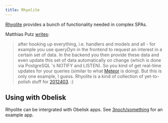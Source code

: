 ```yaml
---
title: Rhyolite
---
```


[Rhyolite](https://github.com/obsidiansystems/rhyolite) provides a bunch of functionality needed in complex SPAs. 

Matthias Putz [writes](https://funprog.srid.ca/haskell/reflex-frp.html#192275524):

> after hooking up everything, i.e. handlers and models and all - for example you use queryDyn in the frontend to request an interest in a certain set of data. In the backend you then provide these data and even update this set of data automatically on change (which is done via PostgreSQL 's NOTIFY and LISTEN). So you kind of get real-time updates for your queries (similar to what [Meteor](https://www.meteor.com/) is doing). But this is only one example, I guess. Rhyolite is a kind of collection of yet-to-polish stuff for [2012403](zcf://obelisk). :) 

## Using with Obelisk

Rhyolite can be intergrated with Obelisk apps. See [3noch/something](https://github.com/3noch/something) for an example app.
